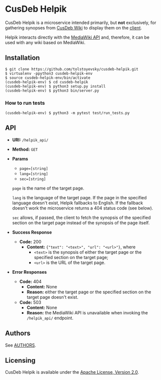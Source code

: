 # CusDeb Helpik

CusDeb Helpik is a microservice intended primarily, but **not** exclusively, for gathering synopses from [CusDeb Wiki](http://wiki.cusdeb.com) to display them on the [client](https://github.com/tolstoyevsky/cusdeb-web-client).

Helpik interacts directly with the [MediaWiki API](https://mediawiki.org/wiki/API:Main_page) and, therefore, it can be used with any wiki based on MediaWiki.

## Installation

```
$ git clone https://github.com/tolstoyevsky/cusdeb-helpik.git
$ virtualenv -ppython3 cusdeb-helpik-env
$ source cusdeb-helpik-env/bin/activate
(cusdeb-helpik-env) $ cd cusdeb-helpik
(cusdeb-helpik-env) $ python3 setup.py install
(cusdeb-helpik-env) $ python3 bin/server.py
```

### How to run tests

```
(cusdeb-helpik-env) $ python3 -m pytest test/run_tests.py
```

## API

* **URI:** `/helpik_api/`
* **Method:** `GET`
* **Params**
  * `page=[string]`
  * `lang=[string]`
  * `sec=[string]`

  `page` is the name of the target page.

  `lang` is the language of the target page. If the page in the specified language doesn't exist, Helpik fallbacks to English. If the fallback doesn't work the microservice returns a 404 status code (see below).

  `sec` allows, if passed, the client to fetch the synopsis of the specified section on the target page instead of the synopsis of the page itself.
* **Success Response**
  * **Code:** 200
    * **Content:** `{"text": "<text>", "url": "<url>"}`, where
      * `<text>` is the synopsis of either the target page or the specified section on the target page;
      * `<url>` is the URL of the target page.
* **Error Responses**
  * **Code:** 404
    * **Content:** None
    * **Reason:** either the target page or the specified section on the target page doesn't exist.
  * **Code:** 503
    * **Content:** None
    * **Reason:** the MediaWiki API is unavailable when invoking the `/helpik_api/` endpoint.

## Authors

See [AUTHORS](AUTHORS.md).

## Licensing

CusDeb Helpik is available under the [Apache License, Version 2.0](LICENSE).

